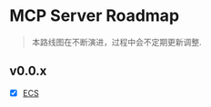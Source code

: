 # MCP Server Roadmap

> 本路线图在不断演进，过程中会不定期更新调整.

## v0.0.x
- [x] [ECS](https://github.com/HuaweiCloudDeveloper/mcp-server/issues/6)

